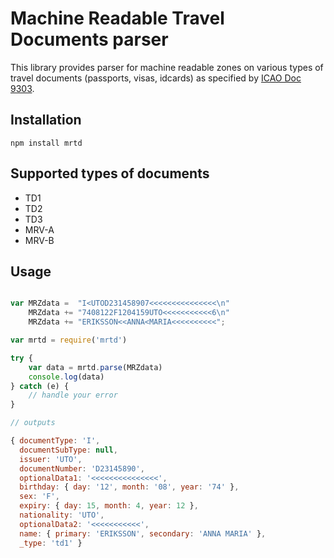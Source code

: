 # Machine Readable Travel Documents parser

This library provides parser for machine readable zones on various types of
travel documents (passports, visas, idcards) as specified by 
[ICAO Doc 9303](http://www.icao.int/publications/pages/publication.aspx?docnum=9303).

## Installation

`npm install mrtd`

## Supported types of documents

- TD1
- TD2
- TD3
- MRV-A
- MRV-B

## Usage

```javascript

var MRZdata =  "I<UTOD231458907<<<<<<<<<<<<<<<\n"
    MRZdata += "7408122F1204159UTO<<<<<<<<<<<6\n"
    MRZdata += "ERIKSSON<<ANNA<MARIA<<<<<<<<<<";

var mrtd = require('mrtd')

try {
    var data = mrtd.parse(MRZdata)
    console.log(data)
} catch (e) {
    // handle your error
}

// outputs

{ documentType: 'I',
  documentSubType: null,
  issuer: 'UTO',
  documentNumber: 'D23145890',
  optionalData1: '<<<<<<<<<<<<<<<',
  birthday: { day: '12', month: '08', year: '74' },
  sex: 'F',
  expiry: { day: 15, month: 4, year: 12 },
  nationality: 'UTO',
  optionalData2: '<<<<<<<<<<<',
  name: { primary: 'ERIKSSON', secondary: 'ANNA MARIA' },
  _type: 'td1' }

```


